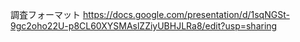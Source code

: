  調査フォーマット
 https://docs.google.com/presentation/d/1sqNGSt-9gc2oho22U-p8CL60XYSMAslZZiyUBHJLRa8/edit?usp=sharing

 
